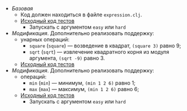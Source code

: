 *   _Базовая_
    *   Код должен находиться в файле `expression.clj`.
    *   [Исходный код тестов](/git/geo/paradigms-2019/src/master/clojure/cljtest/functional/ClojureFunctionalExpressionTest.java)
        *   Запускать c аргументом `easy` или `hard`
*   _Модификация_. Дополнительно реализовать поддержку:
    *   унарных операций:
        *   `square` (`square`) — возведение в квадрат, `(square 3)` равно 9;
        *   `sqrt` (`sqrt`) — извлечение квадратного корня из модуля аргумента, `(sqrt -9)` равно 3.
    *   [Исходный код тестов](/git/geo/paradigms-2019/src/master/clojure/cljtest/functional/ClojureFunctionalSquareSqrtTest.java)
*   _Модификация_. Дополнительно реализовать поддержку:
    *   операций:
        *   `min` (`min`) — минимум, `(min 1 2 6)` равно 1;
        *   `max` (`max`) — максимум, `(min 1 2 6)` равно 6;
    *   [Исходный код тестов](/git/geo/paradigms-2019/src/master/clojure/cljtest/functional/ClojureFunctionalMinMaxTest.java)
        *   Запускать c аргументом `easy` или `hard`
